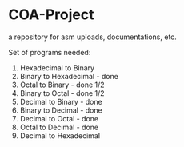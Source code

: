 # COA-Project
a repository for  asm uploads, documentations, etc.

Set of programs needed: 
1. Hexadecimal to Binary
2. Binary to Hexadecimal - done
3. Octal to Binary - done 1/2
4. Binary to Octal - done 1/2
5. Decimal to Binary - done
6. Binary to Decimal - done
7. Decimal to Octal - done
8. Octal to Decimal - done
9. Decimal to Hexadecimal 

